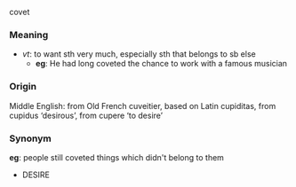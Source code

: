 covet
### Meaning
+ _vt_: to want sth very much, especially sth that belongs to sb else
	+ __eg__: He had long coveted the chance to work with a famous musician

### Origin

Middle English: from Old French cuveitier, based on Latin cupiditas, from cupidus ‘desirous’, from cupere ‘to desire’

### Synonym

__eg__: people still coveted things which didn't belong to them

+ DESIRE


